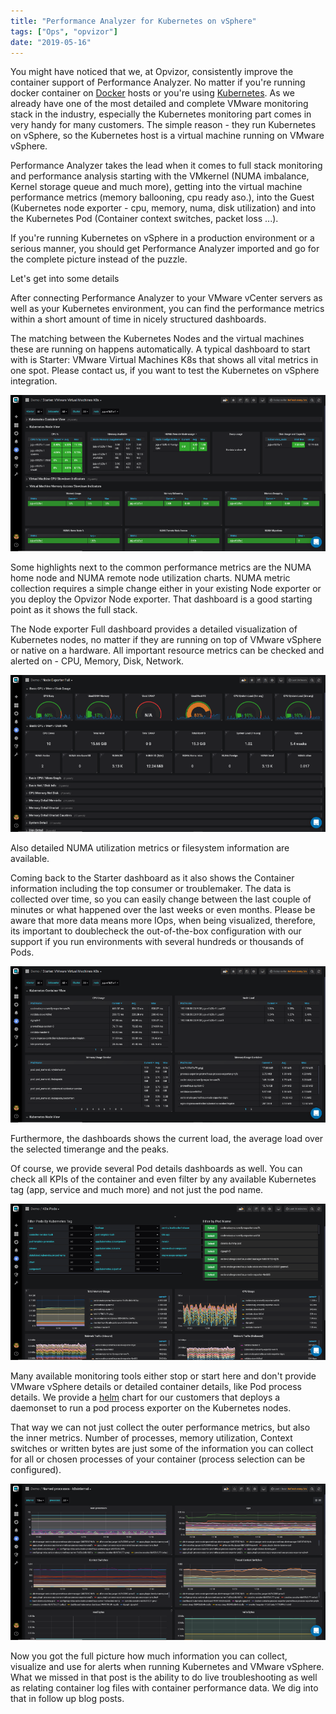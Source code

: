 ```yaml
---
title: "Performance Analyzer for Kubernetes on vSphere"
tags: ["Ops", "opvizor"]
date: "2019-05-16"
---
```


You might have noticed that we, at Opvizor, consistently improve the container support of Performance Analyzer. No matter if you're running docker container on [Docker](https://www.docker.com) hosts or you're using [Kubernetes](https://www.kubernetes.io). As we already have one of the most detailed and complete VMware monitoring stack in the industry, especially the Kubernetes monitoring part comes in very handy for many customers. The simple reason - they run Kubernetes on vSphere, so the Kubernetes host is a virtual machine running on VMware vSphere.

Performance Analyzer takes the lead when it comes to full stack monitoring and performance analysis starting with the VMkernel (NUMA imbalance, Kernel storage queue and much more), getting into the virtual machine performance metrics (memory ballooning, cpu ready aso.), into the Guest (Kubernetes node exporter - cpu, memory, numa, disk utilization) and into the Kubernetes Pod (Container context switches, packet loss ...). 

If you're running Kubernetes on vSphere in a production environment or a serious manner, you should get Performance Analyzer imported and go for the complete picture instead of the puzzle.

Let's get into some details

After connecting Performance Analyzer to your VMware vCenter servers as well as your Kubernetes environment, you can find the performance metrics within a short amount of time in nicely structured dashboards.

The matching between the Kubernetes Nodes and the virtual machines these are running on happens automatically. A typical dashboard to start with is Starter: VMware Virtual Machines K8s that shows all vital metrics in one spot. Please contact us, if you want to test the Kubernetes on vSphere integration.

![Kubernetes on vSphere](/images/blog/node_numa_vm.png)

Some highlights next to the common performance metrics are the NUMA home node and NUMA remote node utilization charts. NUMA metric collection requires a simple change either in your existing Node exporter or you deploy the Opvizor Node exporter. That dashboard is a good starting point as it shows the full stack.

The Node exporter Full dashboard provides a detailed visualization of Kubernetes nodes, no matter if they are running on top of VMware vSphere or native on a hardware. All important resource metrics can be checked and alerted on - CPU, Memory, Disk, Network. 

![Kubernetes Node Details](/images/blog/Node-Details.png)

Also detailed NUMA utilization metrics or filesystem information are available.

Coming back to the Starter dashboard as it also shows the Container information including the top consumer or troublemaker. The data is collected over time, so you can easily change between the last couple of minutes or what happened over the last weeks or even months. Please be aware that more data means more IOps, when being visualized, therefore, its important to doublecheck the out-of-the-box configuration with our support if you run environments with several hundreds or thousands of Pods.

![Kubernetes Container Info](/images/blog/starter_container.png)

Furthermore, the dashboards shows the current load, the average load over the selected timerange and the peaks.

Of course, we provide several Pod details dashboards as well. You can check all KPIs of the container and even filter by any available Kubernetes tag (app, service and much more) and not just the pod name.

![Pod performance](/images/blog/pod.png)

Many available monitoring tools either stop or start here and don't provide VMware vSphere details or detailed container details, like Pod process details. We provide a [helm](https://helm.sh/) chart for our customers that deploys a daemonset to run a pod process exporter on the Kubernetes nodes.

That way we can not just collect the outer performance metrics, but also the inner metrics. Number of processes, memory utilization, Context switches or written bytes are just some of the information you can collect for all or chosen processes of your container (process selection can be configured).

![Pod Container process performance](/images/blog/pod-process.png)

Now you got the full picture how much information you can collect, visualize and use for alerts when running Kubernetes and VMware vSphere. What we missed in that post is the ability to do live troubleshooting as well as relating container log files with container performance data. We dig into that in follow up blog posts.

